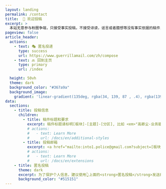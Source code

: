 ```yaml
---
layout: landing
permalink: /contact
title:  📧 欢迎投稿
excerpt: >
  本站无意参与粉圈争端，只接受事实投稿，不接受诽谤，谣言或者臆想等没有事实依据的稿件，请参考下方方式进行投稿。
pageview: false
article_header:
  actions:
    - text: 🎭 匿名投递
      type: success
      url: https://www.guerrillamail.com/zh/compose
    - text: 🔙 回到主页
      type: primary
      url: /index

  height: 50vh
  theme: dark
  background_color: "#367a9a"
  background_image:
    gradient: 'linear-gradient(135deg, rgba(34, 139, 87 , .4), rgba(139, 34, 139, .4))'
data:
  sections:
    - title: 投稿信息
      children:
        - title: 稿件标题和要求
          excerpt: 稿件标题请标明[板块]-[主题]-[分区], 比如 <em>"高卿尘-业务能力-跳舞“</em>
          # actions:
          #   - text: Learn More
          #     url: /docs/en/additional-styles
        - title: 投稿邮箱
          excerpt: <a href="mailto:into1.police@gmail.com?subject=[板块]-[主题]-[分区]">into1.police@gmail.com</a>
          # actions:
          #   - text: Learn More
          #     url: /docs/en/extensions
    - title: 匿名投稿
      theme: dark
      excerpt: 为了保护个人信息，建议使用👆上面的<strong>匿名投稿</strong>发送邮件📩。<br /> 此临时邮箱有效期1个小时，并能够收发邮件。
      background_color: "#515151"
---
```


